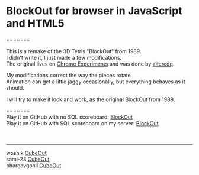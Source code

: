 # BlockOut for browser in JavaScript and HTML5  
=======

This is a remake of the 3D Tetris "BlockOut" from 1989. <br>
I didn't write it, I just made a few modifications.  
The original lives on [Chrome Experiments](http://www.chromeexperiments.com/detail/cubeout/?f=) and was done by [alteredq](https://github.com/alteredq).

My modifications correct the way the pieces rotate. <br>
Animation can get a little jaggy occasionally, but everything behaves as it should. <br>

I will try to make it look and work, as the original BlockOut from 1989.  <br>

=======  <br>
Play  it on GitHub with no SQL scoreboard:               [BlockOut](https://jlivingstonsg.github.io/BlockOut/)   <br>
Play  it on GitHub with SQL scoreboard on my server:     [BlockOut](https://gamereality.se/blockout/index.html) 
<br>
<br>
<br>
_______________________________________________________________
  woshik            [CubeOut](https://woshik.github.io/cube-game/)       <br>
  sami-23           [CubeOut](https://sami-23.github.io/BlockOut/) <br>
  bhargavgohil      [CubeOut](https://bhargavgohil.github.io/)    <br>
